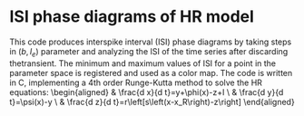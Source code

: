 # ISI phase diagrams of HR model
This code produces interspike interval (ISI) phase diagrams by taking steps in $(b, I_e)$ parameter and analyzing the ISI of the time series after discarding thetransient. The minimum and maximum values of ISI for a point in the parameter space is registered and used as a color map. 
The code is written in C, implementing a 4th order Runge-Kutta method to solve the HR equations:
\begin{aligned}
& \frac{d x}{d t}=y+\phi(x)-z+I \\
& \frac{d y}{d t}=\psi(x)-y \\
& \frac{d z}{d t}=r\left[s\left(x-x_R\right)-z\right]
\end{aligned}
